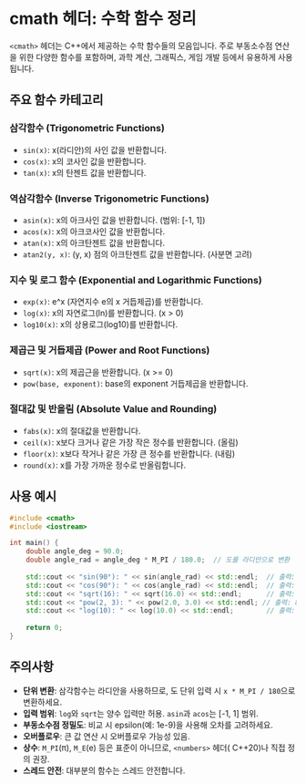 # cmath 헤더: 수학 함수 정리

`<cmath>` 헤더는 C++에서 제공하는 수학 함수들의 모음입니다. 주로 부동소수점 연산을 위한 다양한 함수를 포함하며, 과학 계산, 그래픽스, 게임 개발 등에서 유용하게 사용됩니다.

## 주요 함수 카테고리

### 삼각함수 (Trigonometric Functions)
- `sin(x)`: x(라디안)의 사인 값을 반환합니다.
- `cos(x)`: x의 코사인 값을 반환합니다.
- `tan(x)`: x의 탄젠트 값을 반환합니다.

### 역삼각함수 (Inverse Trigonometric Functions)
- `asin(x)`: x의 아크사인 값을 반환합니다. (범위: [-1, 1])
- `acos(x)`: x의 아크코사인 값을 반환합니다.
- `atan(x)`: x의 아크탄젠트 값을 반환합니다.
- `atan2(y, x)`: (y, x) 점의 아크탄젠트 값을 반환합니다. (사분면 고려)

### 지수 및 로그 함수 (Exponential and Logarithmic Functions)
- `exp(x)`: e^x (자연지수 e의 x 거듭제곱)를 반환합니다.
- `log(x)`: x의 자연로그(ln)를 반환합니다. (x > 0)
- `log10(x)`: x의 상용로그(log10)를 반환합니다.

### 제곱근 및 거듭제곱 (Power and Root Functions)
- `sqrt(x)`: x의 제곱근을 반환합니다. (x >= 0)
- `pow(base, exponent)`: base의 exponent 거듭제곱을 반환합니다.

### 절대값 및 반올림 (Absolute Value and Rounding)
- `fabs(x)`: x의 절대값을 반환합니다.
- `ceil(x)`: x보다 크거나 같은 가장 작은 정수를 반환합니다. (올림)
- `floor(x)`: x보다 작거나 같은 가장 큰 정수를 반환합니다. (내림)
- `round(x)`: x를 가장 가까운 정수로 반올림합니다.

## 사용 예시

```cpp
#include <cmath>
#include <iostream>

int main() {
    double angle_deg = 90.0;
    double angle_rad = angle_deg * M_PI / 180.0;  // 도를 라디안으로 변환
    
    std::cout << "sin(90°): " << sin(angle_rad) << std::endl;  // 출력: 1
    std::cout << "cos(90°): " << cos(angle_rad) << std::endl;  // 출력: 0
    std::cout << "sqrt(16): " << sqrt(16.0) << std::endl;      // 출력: 4
    std::cout << "pow(2, 3): " << pow(2.0, 3.0) << std::endl; // 출력: 8
    std::cout << "log(10): " << log(10.0) << std::endl;        // 출력: 약 2.302
    
    return 0;
}
```

## 주의사항
- **단위 변환**: 삼각함수는 라디안을 사용하므로, 도 단위 입력 시 `x * M_PI / 180`으로 변환하세요.
- **입력 범위**: `log`와 `sqrt`는 양수 입력만 허용. `asin`과 `acos`는 [-1, 1] 범위.
- **부동소수점 정밀도**: 비교 시 epsilon(예: 1e-9)을 사용해 오차를 고려하세요.
- **오버플로우**: 큰 값 연산 시 오버플로우 가능성 있음.
- **상수**: `M_PI`(π), `M_E`(e) 등은 표준이 아니므로, `<numbers>` 헤더( C++20)나 직접 정의 권장.
- **스레드 안전**: 대부분의 함수는 스레드 안전합니다.